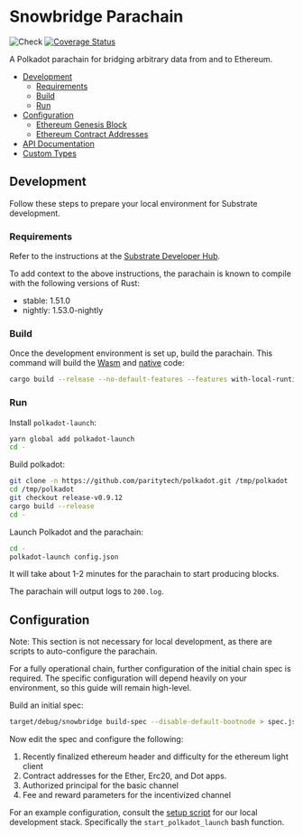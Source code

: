 # Snowbridge Parachain <!-- omit in toc -->
![Check](https://github.com/Snowfork/snowbridge/workflows/Check/badge.svg)
[![Coverage Status](https://coveralls.io/repos/github/Snowfork/polkadot-ethereum/badge.svg)](https://coveralls.io/github/Snowfork/snowbridge)

A Polkadot parachain for bridging arbitrary data from and to Ethereum.

- [Development](#development)
  - [Requirements](#requirements)
  - [Build](#build)
  - [Run](#run)
- [Configuration](#configuration)
  - [Ethereum Genesis Block](#ethereum-genesis-block)
  - [Ethereum Contract Addresses](#ethereum-contract-addresses)
- [API Documentation](#api-documentation)
- [Custom Types](#custom-types)

## Development

Follow these steps to prepare your local environment for Substrate development.

### Requirements

Refer to the instructions at the
[Substrate Developer Hub](https://substrate.dev/docs/en/knowledgebase/getting-started/#manual-installation).

To add context to the above instructions, the parachain is known to compile with the following versions of Rust:

- stable: 1.51.0
- nightly: 1.53.0-nightly

### Build

Once the development environment is set up, build the parachain. This command will build the
[Wasm](https://substrate.dev/docs/en/knowledgebase/advanced/executor#wasm-execution) and
[native](https://substrate.dev/docs/en/knowledgebase/advanced/executor#native-execution) code:

```bash
cargo build --release --no-default-features --features with-local-runtime
```

### Run

Install `polkadot-launch`:

```bash
yarn global add polkadot-launch
cd -
```

Build polkadot:

```bash
git clone -n https://github.com/paritytech/polkadot.git /tmp/polkadot
cd /tmp/polkadot
git checkout release-v0.9.12
cargo build --release
cd -
```

Launch Polkadot and the parachain:

```bash
cd -
polkadot-launch config.json
```

It will take about 1-2 minutes for the parachain to start producing blocks.

The parachain will output logs to `200.log`.

## Configuration

Note: This section is not necessary for local development, as there are scripts to auto-configure the parachain.

For a fully operational chain, further configuration of the initial chain spec is required. The specific configuration will depend heavily on your environment, so this guide will remain high-level.

Build an initial spec:
```bash
target/debug/snowbridge build-spec --disable-default-bootnode > spec.json
```

Now edit the spec and configure the following:
1. Recently finalized ethereum header and difficulty for the ethereum light client
2. Contract addresses for the Ether, Erc20, and Dot apps.
3. Authorized principal for the basic channel
4. Fee and reward parameters for the incentivized channel

For an example configuration, consult the [setup script](https://github.com/Snowfork/snowbridge/blob/main/test/scripts/start-services.sh) for our local development stack. Specifically the `start_polkadot_launch` bash function.
